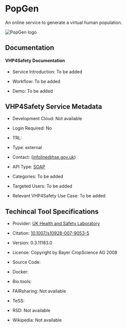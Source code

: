 
# PopGen

<!--- This file is autogenerated. Edit popgen.json to make changes in this page. ---> 

An online service to generate a virtual human population.

![PopGen logo](https://raw.githubusercontent.com/VHP4Safety/cloud/main/docs/service/popgen.png)

## Documentation

#### VHP4Safety Documentation

* Service Introduction: To be added

* Workflow: To be added

* Demo: To be added

<h4 id='tess-widget-materials-header'></h4>

<div id='tess-widget-materials-list' class='tess-widget tess-widget-list'></div>
<script>
  function initTeSSWidgets() {
    var query = 'popgen';
    if (query.trim() != '') {
      TessWidget.Materials(document.getElementById('tess-widget-materials-list'),
                           'SimpleList',
                           {
                             opts: {
                               enableSearch: false
                             },
                             params: {
                               pageSize: 5,
                               q: query
                             }
                           });
      document.getElementById('tess-widget-materials-header').innerHTML = 'Documentation from ELIXIR TeSS'
    }
}
</script>
<script async='' defer='' src='https://elixirtess.github.io/TeSS_widgets/components/js/tess-widget-standalone.js' onload='initTeSSWidgets()'></script>

## VHP4Safety Service Metadata

* Development Cloud: Not available

* Login Required: No

* TRL: 

* Type: external

* Contact:  (infoline@hse.gov.uk)

* API Type: [SOAP](http://xnet.hsl.gov.uk/Popgen/service.aspx)

* Categories: To be added

* Targeted Users: To be added

* Relevant VHP4Safety Use Case: To be added

## Techincal Tool Specifications

* Provider: [UK Health and Safety Laboratory](http://www.hsl.gov.uk/)

* Citation: [10.1007/s10928-007-9053-5](https://doi.org/10.1007/s10928-007-9053-5)

* Version: 0.3.11183.0

* License: Copyright by Bayer CropScience AG 2008

* Source Code: []()

* Docker: []()

* Bio.tools: []()

* FAIRsharing: Not available

* TeSS: []()

* RSD: Not available

* Wikipedia: Not available

<script type="application/ld+json">
  {
    "@context": "https://schema.org/",
    "@type": "SoftwareApplication",
    "http://purl.org/dc/terms/conformsTo": {
      "@type": "CreativeWork", "@id": "https://bioschemas.org/profiles/ComputationalTool/1.0-RELEASE"
    },
    "@id" : "https://vhp4safety.github.io/cloud/service/popgen",
    "name": "PopGen",
    "description": "An online service to generate a virtual human population.",
    "url": ""
  }
</script>

